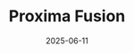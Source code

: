 ---  
layout: startup_page  
title: "Proxima Fusion"  
id: "proximafusion.com"  
permalink: "/proximafusionproximafusion.com06112025/"  
website: "https://www.proximafusion.com/"  
funding_round: "Series A"  
funding_amount: "€130M"  
investors: "Cherry Ventures, Balderton Capital, UVC Partners, DeepTech & Climate Fonds (DTCF), Plural, Leitmotif, Lightspeed, Bayern Kapital, HTGF, Club degli Investitori, Omnes Capital, Elaia Partners, Visionaries Tomorrow, Wilbe, redalpine"  
about: "Proxima Fusion is a fusion energy company building the world’s first commercial fusion power plant based on a stellarator design. The company spun out of the Max Planck Institute for Plasma Physics (IPP) to build fusion power plants using QI-HTS stellarators, utilizing simulation-driven engineering and high-temperature superconducting (HTS) technology to achieve clean energy."  
markets: "Energy, CleanTech, Electric Power Generation"  
hq: "Munich, Bavaria, Germany"  
founded_year: "2023"  
linkedin: "https://www.linkedin.com/company/proximafusion"  
twitter: "https://twitter.com/proximafusion"  
instagram: ""  
facebook: ""  
crunchbase: "https://www.crunchbase.com/organization/proxima-fusion"  
pitchbook: "https://pitchbook.com/profiles/company/528485-95"  

date_display: "11-Jun-2025"  
date: "2025-06-11"

# SEO Optimization  
meta_title: "Proxima Fusion - Series A Funding (€130M)"  
meta_description: "Proxima Fusion, Proxima Fusion is a fusion energy company building the world’s first commercial fusion power plant based on a stellarator design. The company spun out..."  
meta_keywords: "Proxima Fusion, Energy, CleanTech, Electric Power Generation, Series A funding"  
canonical_url: "https://startup.projectstartups.com/proximafusionproximafusion.com06112025/"  
---